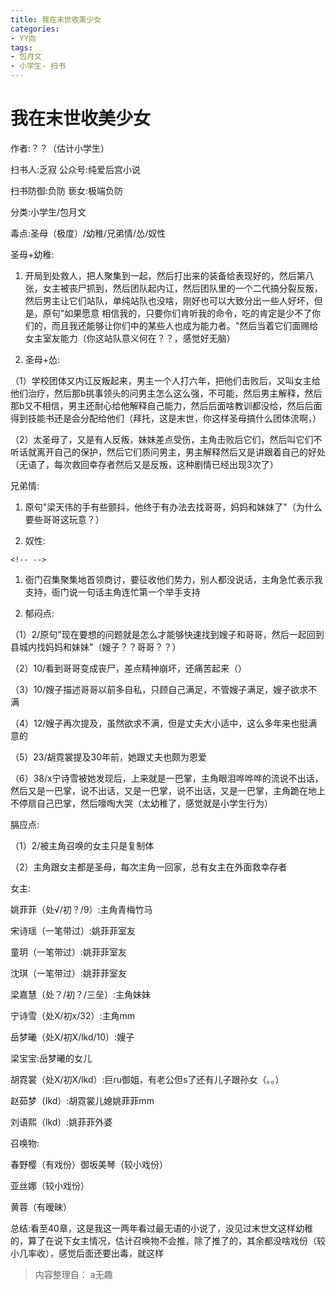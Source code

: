 ```yaml
---
title: 我在末世收美少女
categories:
- YY向
tags:
- 包月文
- 小学生- 扫书
---
```

# 我在末世收美少女
作者:？？（估计小学生）

扫书人:乏寂 公众号:纯爱后宫小说

扫书防御:负防 亵女:极端负防

分类:小学生/包月文

毒点:圣母（极度）/幼稚/兄弟情/怂/奴性

圣母+幼稚:

1.  开局到处救人，把人聚集到一起，然后打出来的装备给表现好的，然后第八张，女主被丧尸抓到，然后团队起内讧，然后团队里的一个二代搞分裂反叛，然后男主让它们站队，单纯站队也没啥，刚好也可以大致分出一些人好坏，但是，原句"如果愿意
    相信我的，只要你们肯听我的命令，吃的肯定是少不了你们的，而且我还能够让你们中的某些人也成为能力者。"然后当着它们面赐给女主室友能力（你这站队意义何在？？，感觉好无脑）

2.  圣母+怂:

（1）学校团体又内讧反叛起来，男主一个人打六年，把他们击败后，又叫女主给他们治疗，然后那b挑事领头的问男主怎么这么强，不可能，然后男主解释，然后那b又不相信，男主还耐心给他解释自己能力，然后后面啥教训都没给，然后后面得到技能书还是会分配给他们（拜托，这是末世，你这样圣母搞什么团体流啊，）

（2）太圣母了，又是有人反叛，妹妹差点受伤，主角击败后它们，然后叫它们不听话就离开自己的保护，然后它们质问男主，男主解释然后又是讲跟着自己的好处（无语了，每次救回幸存者然后又是反叛，这种剧情已经出现3次了）

兄弟情:

1.  原句"梁天伟的手有些颤抖，他终于有办法去找哥哥，妈妈和妹妹了"（为什么要些哥哥这玩意？）

2.  奴性:

```{=html}
<!-- -->
```
1.  衙门召集聚集地首领商讨，要征收他们势力，别人都没说话，主角急忙表示我支持，衙门说一句话主角连忙第一个举手支持

2.  郁闷点:

（1）2/原句"现在要想的问题就是怎么才能够快速找到嫂子和哥哥，然后一起回到县城内找妈妈和妹妹"（嫂子？？哥哥？？）

（2）10/看到哥哥变成丧尸，差点精神崩坏，还痛苦起来（）

（3）10/嫂子描述哥哥以前多自私，只顾自己满足，不管嫂子满足，嫂子欲求不满

（4）12/嫂子再次提及，虽然欲求不满，但是丈夫大小适中，这么多年来也挺满意的

（5）23/胡霓裳提及30年前，她跟丈夫也颇为恩爱

（6）38/x宁诗雪被她发现后，上来就是一巴掌，主角眼泪哗哗哗的流说不出话，然后又是一巴掌，说不出话，又是一巴掌，说不出话，又是一巴掌，主角跪在地上不停扇自己巴掌，然后嚎啕大哭（太幼稚了，感觉就是小学生行为）

膈应点:

（1）2/被主角召唤的女主只是复制体

（2）主角跟女主都是圣母，每次主角一回家，总有女主在外面救幸存者

女主:

姚菲菲（处√/初？/9）:主角青梅竹马

宋诗瑶（一笔带过）:姚菲菲室友

童玥（一笔带过）:姚菲菲室友

沈琪（一笔带过）:姚菲菲室友

梁嘉慧（处？/初？/三垒）:主角妹妹

宁诗雪（处X/初x/32）:主角mm

岳梦曦（处X/初X/lkd/10）:嫂子

梁宝宝:岳梦曦的女儿

胡霓裳（处Ⅹ/初X/lkd）:巨ru御姐，有老公但s了还有儿子跟孙女（。。）

赵茹梦（lkd）:胡霓裳儿媳姚菲菲mm

刘语熙（lkd）:姚菲菲外婆

召唤物:

春野樱（有戏份）御坂美琴（较小戏份）

亚丝娜（较小戏份）

黄蓉（有暧昧）

总结:看至40章，这是我这一两年看过最无语的小说了，没见过末世文这样幼稚的，算了在说下女主情况，估计召唤物不会推，除了推了的，其余都没啥戏份（较小几率收），感觉后面还要出毒，就这样


> 内容整理自： a无趣